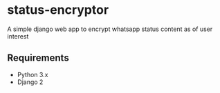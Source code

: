 # status-encryptor
A simple django web app to encrypt whatsapp status content as of user interest

## Requirements
* Python 3.x
* Django 2

